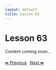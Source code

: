 ```yaml
---
layout: default
title: Lesson 63
---
```


# Lesson 63

Content coming soon...

<div style="margin-top: 20px;">
<a href="/docs/Intermediate/Lessons/lesson_62.md" style="margin-right: 10px;">⬅ Previous</a><a href="/docs/Intermediate/Lessons/lesson_64.md">Next ➡</a>
</div>
